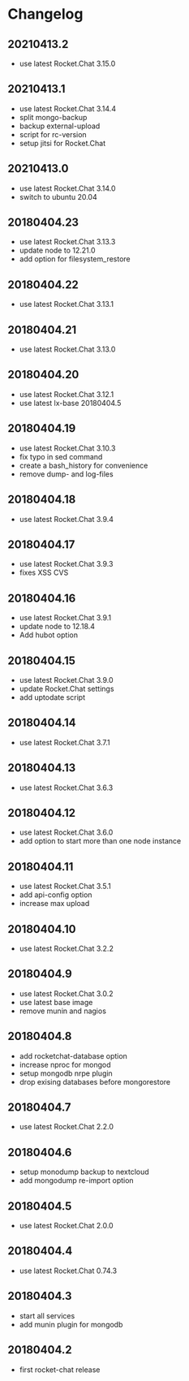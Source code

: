 # Changelog

## 20210413.2

* use latest Rocket.Chat 3.15.0

## 20210413.1

* use latest Rocket.Chat 3.14.4
* split mongo-backup
* backup external-upload 
* script for rc-version
* setup jitsi for Rocket.Chat

## 20210413.0

* use latest Rocket.Chat 3.14.0
* switch to ubuntu 20.04

## 20180404.23

* use latest Rocket.Chat 3.13.3
* update node to 12.21.0
* add option for filesystem_restore

## 20180404.22

* use latest Rocket.Chat 3.13.1

## 20180404.21

* use latest Rocket.Chat 3.13.0

## 20180404.20

* use latest Rocket.Chat 3.12.1
* use latest lx-base 20180404.5

## 20180404.19

* use latest Rocket.Chat 3.10.3
* fix typo in sed command
* create a bash_history for convenience
* remove dump- and log-files

## 20180404.18

* use latest Rocket.Chat 3.9.4

## 20180404.17

* use latest Rocket.Chat 3.9.3
* fixes XSS CVS

## 20180404.16

* use latest Rocket.Chat 3.9.1
* update node to 12.18.4
* Add hubot option

## 20180404.15

* use latest Rocket.Chat 3.9.0
* update Rocket.Chat settings
* add uptodate script

## 20180404.14

* use latest Rocket.Chat 3.7.1

## 20180404.13

* use latest Rocket.Chat 3.6.3

## 20180404.12

* use latest Rocket.Chat 3.6.0
* add option to start more than one node instance

## 20180404.11

* use latest Rocket.Chat 3.5.1
* add api-config option
* increase max upload

## 20180404.10

* use latest Rocket.Chat 3.2.2

## 20180404.9

* use latest Rocket.Chat 3.0.2
* use latest base image
* remove munin and nagios

## 20180404.8

* add rocketchat-database option
* increase nproc for mongod
* setup mongodb nrpe plugin
* drop exising databases before mongorestore

## 20180404.7

* use latest Rocket.Chat 2.2.0

## 20180404.6

* setup monodump backup to nextcloud
* add mongodump re-import option

## 20180404.5

* use latest Rocket.Chat 2.0.0

## 20180404.4

* use latest Rocket.Chat 0.74.3

## 20180404.3

* start all services
* add munin plugin for mongodb

## 20180404.2

* first rocket-chat release
